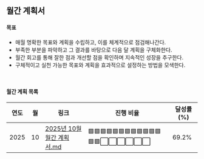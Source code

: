 ## 월간 계획서

#### 목표

- 매월 명확한 목표와 계획을 수립하고, 이를 체계적으로 점검해나간다.
- 부족한 부분을 파악하고 그 결과를 바탕으로 다음 달 계획을 구체화한다.
- 월간 회고를 통해 잘한 점과 개선할 점을 확인하며 지속적인 성장을 추구한다.
- 구체적이고 실천 가능한 목표와 계획을 효과적으로 설정하는 방법을 모색한다.

<br />

#### 월간 계획 목록

| 연도 | 월  | 링크                                      | 진행 비율                                | 달성률(%) |
| ---- | --- | ----------------------------------------- | ---------------------------------------- | --------- |
| 2025 | 10  | [2025년 10월 월간 계획서.md](/2025/10.md) | 🟩🟩🟩🟩🟩🟩🟩🟩🟩🟩🟩🟩🟩🟩⬜⬜⬜⬜⬜⬜ | 69.2%     |
